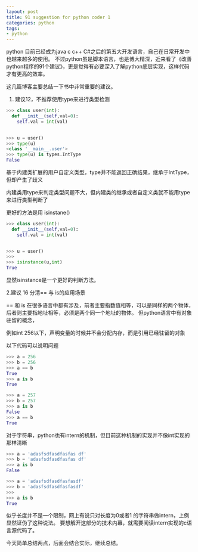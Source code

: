 ```yaml
---
layout: post
title: 91 suggestion for python coder 1
categories: python
tags:
- python
---
```


python 目前已经成为java c c++ C#之后的第五大开发语言，自己在日常开发中也越来越多的使用。
不过python虽是脚本语言，也是博大精深，近来看了《改善python程序的91个建议》，更是觉得有必要深入了解python底层实现，这样代码才有更高的效率。

这几篇博客主要总结一下书中非常重要的建议。

1. 建议12，不推荐使用type来进行类型检测

```python
>>> class user(int):
  def __init__(self,val=0):
    self.val = int(val)

    
>>> u = user()
>>> type(u)
<class '__main__.user'>
>>> type(u) is types.IntType
False
```

基于内建类扩展的用户自定义类型，type并不能返回正确结果，继承于IntType，但却产生了歧义

内建类用type来判定类型问题不大，但内建类的继承或者自定义类就不能用type来进行类型判断了

更好的方法是用 isinstane()

```python
>>> class user(int):
  def __init__(self,val=0):
    self.val = int(val)

    
>>> u = user()
>>> 
>>> isinstance(u,int)
True
```

显然isinstance是一个更好的判断方法。


2.建议 16 分清== 与 is的应用场景

== 和 is 在很多语言中都有涉及，前者主要指数值相等，可以是同样的两个物体，后者则主要指地址相等，必须是两个同一个地址的物体。
但python语言中有对象驻留的概念，

例如int 256以下，声明变量的时候并不会分配内存，而是引用已经驻留的对象

以下代码可以说明问题

```python
>>> a = 256
>>> b = 256
>>> a == b
True
>>> a is b
True

>>> a = 257
>>> b = 257
>>> a is b
False
>>> a == b
True
```

对于字符串，python也有intern的机制，但目前这种机制的实现并不像int实现的那样清晰

```python
>>> a = 'adasfsdfasdfasfas df'
>>> b = 'adasfsdfasdfasfas df'
>>> a is b
False

>>> a = 'adasfsdfasdfasfasdf'
>>> b = 'adasfsdfasdfasfasdf'
>>> 
>>> a is b
True
```

似乎长度并不是一个限制，网上有说只对长度为0或者1 的字符串做intern，上例显然证伪了这种说法。
要想解开这部分的技术内幕，就需要阅读intern实现的c语言源代码了。

今天简单总结两点，后面会结合实际，继续总结。